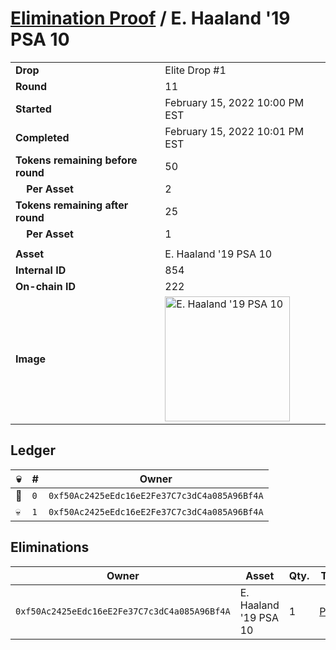 # [Elimination Proof](./readme.md) / E. Haaland &#039;19 PSA 10

|||
|---|---|
| **Drop** | Elite Drop #1 |
| **Round** | 11 |
| **Started** | February 15, 2022 10:00 PM EST |
| **Completed** | February 15, 2022 10:01 PM EST |
| **Tokens remaining before round** | 50 |
| **&nbsp;&nbsp;&nbsp;&nbsp;Per Asset** | 2 |
| **Tokens remaining after round** | 25 |
| **&nbsp;&nbsp;&nbsp;&nbsp;Per Asset** | 1 |
| | |
| **Asset** | E. Haaland &#039;19 PSA 10 |
| **Internal ID** | 854 |
| **On-chain ID** | 222 |
| **Image** | <img src="https://tcdn.blokpax.com/95836cf2-27b3-4e9b-90c7-f9a885bf4cfd/fd427b37c2fc06e66d297cb89fe8bd44712c0dcdcdbdc97c997e1f1fc4bd187c.png" height="200" alt="E. Haaland &#039;19 PSA 10" /> |

## Ledger

| 💀 | # | Owner |
| --- | --- | --- |
| 👑 | `0` | `0xf50Ac2425eEdc16eE2Fe37C7c3dC4a085A96Bf4A` |
| 💀 | `1` | `0xf50Ac2425eEdc16eE2Fe37C7c3dC4a085A96Bf4A` |


## Eliminations

| Owner | Asset | Qty. | Transaction |
| --- | --- | --- | --- |
| `0xf50Ac2425eEdc16eE2Fe37C7c3dC4a085A96Bf4A` | E. Haaland '19 PSA 10 | 1 | [Polygonscan](https://polygonscan.com/tx/0x2164d8d04dc4296f98b4d4d181a4b05b9753b67c99a4c37a87c64d0ab37c45cd) |
